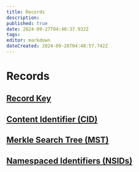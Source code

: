 ```yaml
---
title: Records
description: 
published: true
date: 2024-09-27T04:40:37.932Z
tags: 
editor: markdown
dateCreated: 2024-09-26T04:48:57.742Z
---
```


# Records

## [Record Key](/AT_Protocol/Core_Components/Personal_Data_Server/Personal_Data_Repositories/Records/Record_Key)

## [Content Identifier (CID)](/AT_Protocol/Core_Components/Personal_Data_Server/Personal_Data_Repositories/Records/Content_Identifier_(CID))

## [Merkle Search Tree (MST)](/AT_Protocol/Core_Components/Personal_Data_Server/Personal_Data_Repositories/Records/Merkle_Search_Tree_(MST))

## [Namespaced Identifiers (NSIDs)](/AT_Protocol/Core_Components/Personal_Data_Server/Personal_Data_Repositories/Records/Namespaced_Identifiers_(NSIDs))